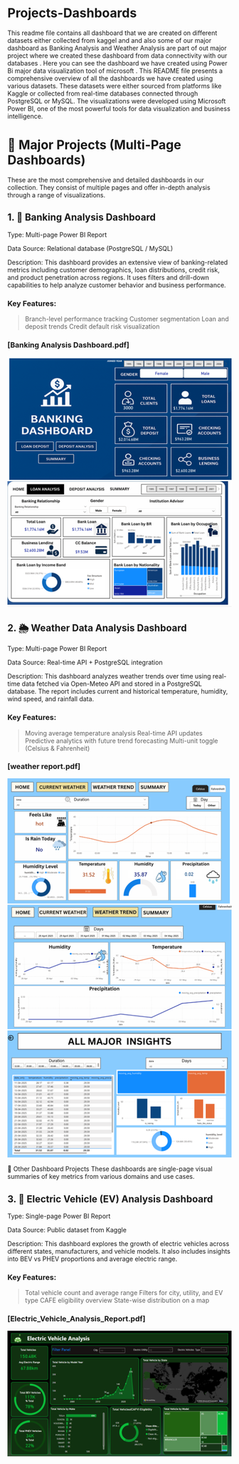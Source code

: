# Projects-Dashboards

This readme file contains all dashboard that we are created on different datasets either collected from kaggel and and also some of our major dashboard as Banking Analysis and Weather Analysis are part of out major project where we created these dashboard from data connectivity with our databases .
Here you can see the dashboard we have created using Power Bi major data visualization tool of microsoft .
This README file presents a comprehensive overview of all the dashboards we have created using various datasets. These datasets were either sourced from platforms like Kaggle or collected from real-time databases connected through PostgreSQL or MySQL. The visualizations were developed using Microsoft Power BI, one of the most powerful tools for data visualization and business intelligence.

# 🔷 Major Projects (Multi-Page Dashboards)
These are the most comprehensive and detailed dashboards in our collection. They consist of multiple pages and offer in-depth analysis through a range of visualizations.

## 1. 🏦 Banking Analysis Dashboard
Type: Multi-page Power BI Report

Data Source: Relational database (PostgreSQL / MySQL)

Description:
This dashboard provides an extensive view of banking-related metrics including customer demographics, loan distributions, credit risk, and product penetration across regions. It uses filters and drill-down capabilities to help analyze customer behavior and business performance.

### Key Features:

>Branch-level performance tracking
>Customer segmentation
>Loan and deposit trends
>Credit default risk visualization
### [Banking Analysis Dashboard.pdf]
![Dashboard Screenshot](https://github.com/Abhaykush584/Projects-Dashboards/blob/main/dashboard%20ss/Screenshot%202025-06-05%20095245.png)
![Dashboard Screenshot](https://github.com/Abhaykush584/Projects-Dashboards/blob/main/dashboard%20ss/Screenshot%202025-06-05%20095255.png)



## 2. 🌦 Weather Data Analysis Dashboard
Type: Multi-page Power BI Report

Data Source: Real-time API + PostgreSQL integration

Description:
This dashboard analyzes weather trends over time using real-time data fetched via Open-Meteo API and stored in a PostgreSQL database. The report includes current and historical temperature, humidity, wind speed, and rainfall data.

### Key Features:

>Moving average temperature analysis
>Real-time API updates
>Predictive analytics with future trend forecasting
>Multi-unit toggle (Celsius & Fahrenheit)

### [weather report.pdf]
![Dashboard Screenshot](https://github.com/Abhaykush584/Projects-Dashboards/blob/main/dashboard%20ss/Screenshot%202025-06-05%20095134.png)
![Dashboard Screenshot](https://github.com/Abhaykush584/Projects-Dashboards/blob/main/dashboard%20ss/Screenshot%202025-06-05%20095143.png)
![Dashboard Screenshot](https://github.com/Abhaykush584/Projects-Dashboards/blob/main/dashboard%20ss/Screenshot%202025-06-05%20095159.png)


🔹 Other Dashboard Projects
These dashboards are single-page visual summaries of key metrics from various domains and use cases.

## 3. 🚗 Electric Vehicle (EV) Analysis Dashboard
Type: Single-page Power BI Report

Data Source: Public dataset from Kaggle

Description:
This dashboard explores the growth of electric vehicles across different states, manufacturers, and vehicle models. It also includes insights into BEV vs PHEV proportions and average electric range.

### Key Features:

>Total vehicle count and average range
>Filters for city, utility, and EV type
>CAFE eligibility overview
>State-wise distribution on a map

### [Electric_Vehicle_Analysis_Report.pdf]
![Dashboard Screenshot](https://github.com/Abhaykush584/Projects-Dashboards/blob/main/dashboard%20ss/Screenshot%202025-06-05%20092422.png)
